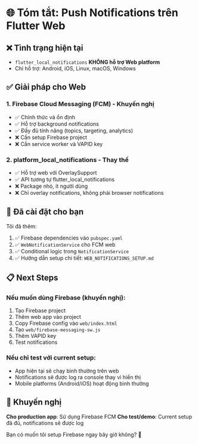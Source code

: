 # 🌐 Tóm tắt: Push Notifications trên Flutter Web

## ❌ Tình trạng hiện tại
- `flutter_local_notifications` **KHÔNG hỗ trợ Web platform**
- Chỉ hỗ trợ: Android, iOS, Linux, macOS, Windows

## ✅ Giải pháp cho Web

### 1. Firebase Cloud Messaging (FCM) - **Khuyến nghị**
- ✅ Chính thức và ổn định
- ✅ Hỗ trợ background notifications  
- ✅ Đầy đủ tính năng (topics, targeting, analytics)
- ❌ Cần setup Firebase project
- ❌ Cần service worker và VAPID key

### 2. platform_local_notifications - Thay thế
- ✅ Hỗ trợ web với OverlaySupport
- ✅ API tương tự flutter_local_notifications
- ❌ Package nhỏ, ít người dùng
- ❌ Chỉ overlay notifications, không phải browser notifications

## 🚀 Đã cài đặt cho bạn

Tôi đã thêm:
1. ✅ Firebase dependencies vào `pubspec.yaml`
2. ✅ `WebNotificationService` cho FCM web
3. ✅ Conditional logic trong `NotificationService`
4. ✅ Hướng dẫn setup chi tiết: `WEB_NOTIFICATIONS_SETUP.md`

## 📋 Next Steps

### Nếu muốn dùng Firebase (khuyến nghị):
1. Tạo Firebase project
2. Thêm web app vào project
3. Copy Firebase config vào `web/index.html`
4. Tạo `web/firebase-messaging-sw.js`
5. Thêm VAPID key
6. Test notifications

### Nếu chỉ test với current setup:
- App hiện tại sẽ chạy bình thường trên web
- Notifications sẽ được log ra console thay vì hiển thị
- Mobile platforms (Android/iOS) hoạt động bình thường

## 🎯 Khuyến nghị

**Cho production app**: Sử dụng Firebase FCM
**Cho test/demo**: Current setup đã đủ, notifications sẽ được log

Bạn có muốn tôi setup Firebase ngay bây giờ không? 🤔 